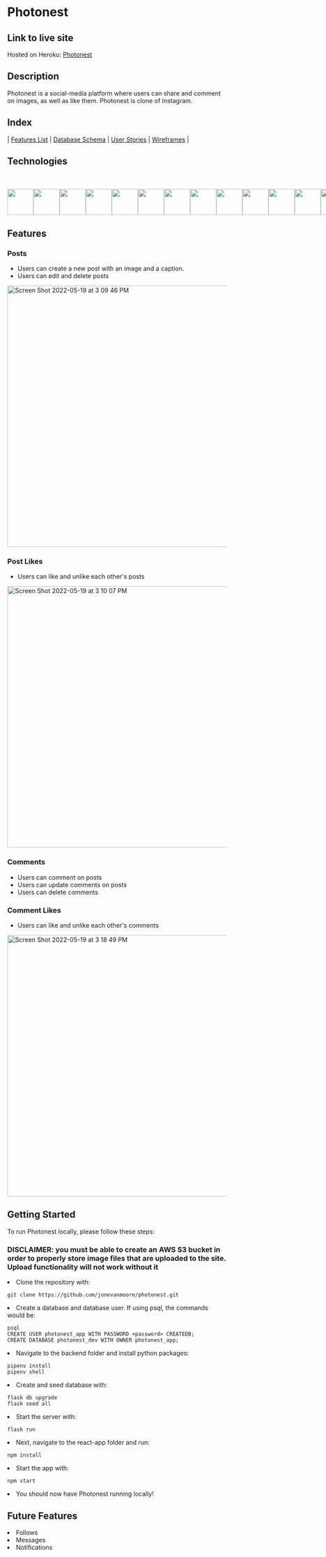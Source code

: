 # Photonest
 
## Link to live site

Hosted on Heroku: [Photonest](https://photonest.herokuapp.com/)

## Description

Photonest is a social-media platform where users can share and comment on images, as well as like them. Photonest is clone of Instagram.

## Index
| [Features List](https://github.com/jonevanmoore/photonest/wiki/Features-List) | [Database Schema](https://github.com/jonevanmoore/photonest/wiki/Database-Schema) | [User Stories](https://github.com/jonevanmoore/photonest/wiki/User-Stories) | [Wireframes](https://github.com/jonevanmoore/photonest/wiki/Wireframes) |


## Technologies
<br>
<br>
<div style="display:flex">
<img src="https://cdn.jsdelivr.net/gh/devicons/devicon/icons/python/python-original-wordmark.svg" style="width:60px;" />
<img src="https://cdn.jsdelivr.net/gh/devicons/devicon/icons/react/react-original-wordmark.svg" style="width:60px;" />
<img src="https://cdn.jsdelivr.net/gh/devicons/devicon/icons/redux/redux-original.svg" style="width:60px;" />
<img src="https://cdn.jsdelivr.net/gh/devicons/devicon/icons/flask/flask-original.svg" style="width:60px;" />
<img src="https://cdn.jsdelivr.net/gh/devicons/devicon/icons/postgresql/postgresql-original-wordmark.svg" style="width:60px;" />
<img src="https://cdn.jsdelivr.net/gh/devicons/devicon/icons/sqlalchemy/sqlalchemy-original.svg" style="width:60px;" />
<img src="https://cdn.jsdelivr.net/gh/devicons/devicon/icons/amazonwebservices/amazonwebservices-original-wordmark.svg" style="width:60px;" />
<img src="https://cdn.jsdelivr.net/gh/devicons/devicon/icons/html5/html5-plain-wordmark.svg" style="width:60px;" />
<img src="https://cdn.jsdelivr.net/gh/devicons/devicon/icons/css3/css3-plain-wordmark.svg" style="width:60px;" />
<img src="https://cdn.jsdelivr.net/gh/devicons/devicon/icons/git/git-original.svg" style="width:60px;" />
<img src="https://cdn.jsdelivr.net/gh/devicons/devicon/icons/vscode/vscode-original-wordmark.svg" style="width:60px;" />
<img src="https://cdn.jsdelivr.net/gh/devicons/devicon/icons/heroku/heroku-plain-wordmark.svg" style="width:60px;" />
<img src="https://cdn.jsdelivr.net/gh/devicons/devicon/icons/docker/docker-plain-wordmark.svg" style="width:60px;" />
</div>
 
## Features

### Posts
* Users can create a new post with an image and a caption.
* Users can edit and delete posts
<img width="600" alt="Screen Shot 2022-05-19 at 3 09 46 PM" src="https://user-images.githubusercontent.com/64309316/169396624-dd7ba6de-8857-4094-9784-03a566c7b8c2.png">

### Post Likes
* Users can like and unlike each other's posts
<img width="600" alt="Screen Shot 2022-05-19 at 3 10 07 PM" src="https://user-images.githubusercontent.com/64309316/169396670-8fe84780-2988-4009-a7dd-921464275e2e.png">

### Comments
* Users can comment on posts
* Users can update comments on posts
* Users can delete comments

### Comment Likes
* Users can like and unlike each other's comments
<img width="600" alt="Screen Shot 2022-05-19 at 3 18 49 PM" src="https://user-images.githubusercontent.com/64309316/169397494-f7762983-5b4c-43ee-b129-2c9b8213dda5.png">





## Getting Started

To run Photonest locally, please follow these steps:

### DISCLAIMER: you must be able to create an AWS S3 bucket in order to properly store image files that are uploaded to the site. Upload functionality will not work without it

<li>Clone the repository with:</li> 

  ```git clone https://github.com/jonevanmoore/photonest.git```

<li>Create a database and database user. If using psql, the commands would be:</li>

  ```psql```
  <br>
  ```CREATE USER photonest_app WITH PASSWORD <password> CREATEDB;```
  <br>
  ```CREATE DATABASE photonest_dev WITH OWNER photonest_app;```

<li>Navigate to the backend folder and install python packages:</li>

  ```pipenv install```
  <br>
  ```pipenv shell```

<li>Create and seed database with: </li>

  ```flask db upgrade```
  <br>
  ```flask seed all```

<li>Start the server with:</li>

  ```flask run```

<li>Next, navigate to the react-app folder and run: </li>

  ```npm install```

<li>Start the app with: </li>

  ```npm start```

<li>You should now have Photonest running locally!</li>

## Future Features

<li>Follows</li>
<li>Messages</li>
<li>Notifications</li>

